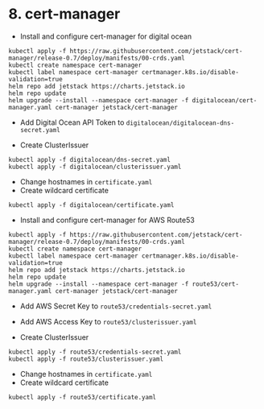 # 8. cert-manager

* Install and configure cert-manager for digital ocean
```
kubectl apply -f https://raw.githubusercontent.com/jetstack/cert-manager/release-0.7/deploy/manifests/00-crds.yaml
kubectl create namespace cert-manager
kubectl label namespace cert-manager certmanager.k8s.io/disable-validation=true
helm repo add jetstack https://charts.jetstack.io
helm repo update
helm upgrade --install --namespace cert-manager -f digitalocean/cert-manager.yaml cert-manager jetstack/cert-manager
```

* Add Digital Ocean API Token to `digitalocean/digitalocean-dns-secret.yaml`

* Create ClusterIssuer
```
kubectl apply -f digitalocean/dns-secret.yaml
kubectl apply -f digitalocean/clusterissuer.yaml
```

* Change hostnames in `certificate.yaml`
* Create wildcard certificate
```
kubectl apply -f digitalocean/certificate.yaml
```


* Install and configure cert-manager for AWS Route53
```
kubectl apply -f https://raw.githubusercontent.com/jetstack/cert-manager/release-0.7/deploy/manifests/00-crds.yaml
kubectl create namespace cert-manager
kubectl label namespace cert-manager certmanager.k8s.io/disable-validation=true
helm repo add jetstack https://charts.jetstack.io
helm repo update
helm upgrade --install --namespace cert-manager -f route53/cert-manager.yaml cert-manager jetstack/cert-manager
```

* Add AWS Secret Key to `route53/credentials-secret.yaml`

* Add AWS Access Key to `route53/clusterissuer.yaml`

* Create ClusterIssuer
```
kubectl apply -f route53/credentials-secret.yaml 
kubectl apply -f route53/clusterissuer.yaml
```
* Change hostnames in `certificate.yaml`
* Create wildcard certificate
```
kubectl apply -f route53/certificate.yaml
```



